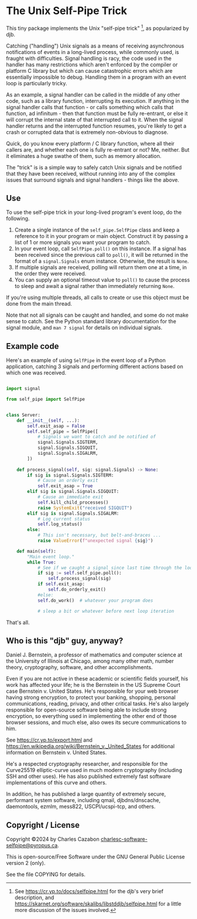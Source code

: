 # The Unix Self-Pipe Trick

This tiny package implements the Unix "self-pipe trick" [^1], as popularized
by djb.

Catching ("handling") Unix signals as a means of receiving asynchronous
notifications of events in a long-lived process, while commonly used, is fraught
with difficulties.  Signal handling is racy, the code used in the handler has
many restrictions which aren't enforced by the compiler or platform C library
but which can cause catastrophic errors which are essentially impossible to
debug.  Handling them in a program with an event loop is particularly tricky.

As an example, a signal handler can be called in the middle of any other code,
such as a library function, interrupting its execution.  If anything in the 
signal handler calls that function - or calls something which calls that 
function, ad infinitum - then that function must be fully re-entrant, or else
it will corrupt the internal state of that interrupted call to it.  When the
signal handler returns and the interrupted function resumes, you're likely to
get a crash or corrupted data that is extremely non-obvious to diagnose.

Quick, do you know every platform / C library function, where all their callers
are, and whether each one is fully re-entrant or not?  Me, neither.  But it
eliminates a huge swathe of them, such as memory allocation.

The "trick" is is a simple way to safely catch Unix signals and be notified that
they have been received, without running into any of the complex issues that
surround signals and signal handlers - things like the above.

[^1]: See https://cr.yp.to/docs/selfpipe.html for the djb's very brief
description, and 
https://skarnet.org/software/skalibs/libstddjb/selfpipe.html
for a little more discussion of the issues involved.

## Use

To use the self-pipe trick in your long-lived program's event loop, do the
following.

1. Create a single instance of the `self_pipe.SelfPipe` class and keep a
   reference to it in your program or main object.  Construct it by passing a
   list of 1 or more signals you want your program to catch.
2. In your event loop, call `SelfPipe.poll()` on this instance.  If a signal has
   been received since the previous call to `poll()`, it will be returned in the
   format of a `signal.Signals` enum instance.  Otherwise, the result is `None`.
3. If multiple signals are received, polling will return them one at a time, in
   the order they were received.
4. You can supply an optional timeout value to `poll()` to cause the process to
   sleep and await a signal rather than immediately returning `None`.

If you're using multiple threads, all calls to create or use this object must be
done from the main thread.

Note that not all signals can be caught and handled, and some do not make sense
to catch.  See the Python standard library documentation for the signal module,
and `man 7 signal` for details on individual signals.

## Example code

Here's an example of using `SelfPipe` in the event loop of a Python
application, catching 3 signals and performing different actions based on
which one was received.

```python

import signal

from self_pipe import SelfPipe


class Server:
    def __init__(self, ...):
        self.exit_asap = False
        self.self_pipe = SelfPipe([
            # Signals we want to catch and be notified of
            signal.Signals.SIGTERM,
            signal.Signals.SIGQUIT,
            signal.Signals.SIGALRM,
        ])
        
    def process_signal(self, sig: signal.Signals) -> None:
        if sig is signal.Signals.SIGTERM:
            # Cause an orderly exit
            self.exit_asap = True
        elif sig is signal.Signals.SIGQUIT:
            # Cause an immediate exit
            self.kill_child_processes()
            raise SystemExit("received SIGQUIT")
        elif sig is signal.Signals.SIGALRM:
            # Log current status
            self.log_status()
        else:
            # This isn't necessary, but belt-and-braces ...
            raise ValueError(f"unexpected signal {sig}")

    def main(self):
        "Main event loop."
        while True:
            # See if we caught a signal since last time through the loop
            if sig := self.self_pipe.poll():
                self.process_signal(sig)
            if self.exit_asap:
                self.do_orderly_exit()
            #else:
            self.do_work()  # whatever your program does

            # sleep a bit or whatever before next loop iteration
```

That's all.

## Who is this "djb" guy, anyway?

Daniel J. Bernstein, a professor of mathematics and computer science at the 
University of Illinois at Chicago, among many other math, number theory,
cryptography, software, and other accomplishments.

Even if you are not active in these academic or scientific fields yourself, his 
work has affected your life; he is the Bernstein in the US Supreme Court case
Bernstein v. United States.  He's responsible for your web browser having
strong encryption, to protect your banking, shopping, personal communications,
reading, privacy, and other critical tasks.  He's also largely responsible for 
open-source software being able to include strong encryption, so everything
used in implementing the other end of those browser sessions, and much else,
also owes its secure communications to him.

See https://cr.yp.to/export.html 
and https://en.wikipedia.org/wiki/Bernstein_v._United_States
for additional information on Bernstein v. United States.

He's a respected cryptography researcher, and responsible for the Curve25519
elliptic-curve used in much modern cryptography (including SSH and other uses).
He has also published extremely fast software implementations of this curve
and others.

In addition, he has published a large quantity of extremely secure, performant
system software, including qmail, djbdns/dnscache, daemontools, ezmlm, mess822,
USCPI/ucspi-tcp, and others.

## Copyright / License

Copyright ©2024 by Charles Cazabon <charlesc-software-selfpipe@pyropus.ca>.

This is open-source/Free Software under the GNU General Public License version 2
(only).

See the file COPYING for details.
